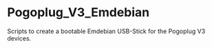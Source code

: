 Pogoplug_V3_Emdebian
====================

Scripts to create a bootable Emdebian USB-Stick for the Pogoplug V3 devices.